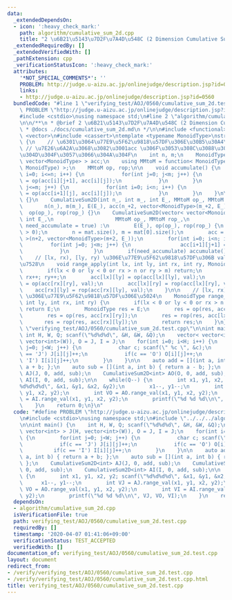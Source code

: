 ```yaml
---
data:
  _extendedDependsOn:
  - icon: ':heavy_check_mark:'
    path: algorithm/cumulative_sum_2d.cpp
    title: "2 \u6B21\u5143\u7D2F\u7A4D\u548C (2 Dimension Cumulative Sum)"
  _extendedRequiredBy: []
  _extendedVerifiedWith: []
  _pathExtension: cpp
  _verificationStatusIcon: ':heavy_check_mark:'
  attributes:
    '*NOT_SPECIAL_COMMENTS*': ''
    PROBLEM: http://judge.u-aizu.ac.jp/onlinejudge/description.jsp?id=0560
    links:
    - http://judge.u-aizu.ac.jp/onlinejudge/description.jsp?id=0560
  bundledCode: "#line 1 \"verifying_test/AOJ/0560/cumulative_sum_2d.test.cpp\"\n#define\
    \ PROBLEM \"http://judge.u-aizu.ac.jp/onlinejudge/description.jsp?id=0560\"\n\
    #include <cstdio>\nusing namespace std;\n#line 2 \"algorithm/cumulative_sum_2d.cpp\"\
    \n\n/**\n * @brief 2 \u6B21\u5143\u7D2F\u7A4D\u548C (2 Dimension Cumulative Sum)\n\
    \ * @docs ./docs/cumulative_sum_2d.md\n */\n\n#include <functional>\n#include\
    \ <vector>\n#include <cassert>\ntemplate <typename MonoidType>\nstruct CumulativeSum2D\
    \ {\n    // \u6301\u3064\u77E9\u5F62\u9818\u57DF\u306E\u30B5\u30A4\u30BA\n   \
    \ // \u7E26\u6A2A\u3068\u3082\u3001acc \u306F\u3053\u308C\u3088\u308A 2 \u5927\
    \u304D\u304F\u3057\u3066\u304A\u304F\n    int n, m;\n    MonoidType E;\n    vector<\
    \ vector<MonoidType> > acc;\n    using MMtoM = function< MonoidType(MonoidType,\
    \ MonoidType) >;\n    MMtoM op, rop;\n\n    void accumulate() {\n        for(int\
    \ i=0; i<=n; i++) {\n            for(int j=0; j<m; j++) {\n                acc[i][j+1]\
    \ = op(acc[i][j+1], acc[i][j]);\n            }\n        }\n        for(int j=0;\
    \ j<=m; j++) {\n            for(int i=0; i<n; i++) {\n                acc[i+1][j]\
    \ = op(acc[i+1][j], acc[i][j]);\n            }\n        }\n    }\n\n    CumulativeSum2D()\
    \ {}\n    CumulativeSum2D(int n_, int m_, int E_, MMtoM op_, MMtoM rop_) :\n \
    \       n(n_), m(m_), E(E_), acc(n_+2, vector<MonoidType>(m_+2, E_)),\n      \
    \  op(op_), rop(rop_) {}\n    CumulativeSum2D(vector< vector<MonoidType> > mat,\
    \ int E_,\n                    MMtoM op_, MMtoM rop_,\n                    bool\
    \ need_accumulate = true) :\n        E(E_), op(op_), rop(rop_) {\n        assert(mat.size()\
    \ > 0);\n        n = mat.size(), m = mat[0].size();\n        acc = vector< vector<MonoidType>\
    \ >(n+2, vector<MonoidType>(m+2, E_));\n        for(int i=0; i<n; i++) {\n   \
    \         for(int j=0; j<m; j++) {\n                acc[i+1][j+1] = mat[i][j];\n\
    \            }\n        }\n        if(need_accumulate) accumulate();\n    }\n\n\
    \    // [lx, rx), [ly, ry) \u306E\u77E9\u5F62\u9818\u57DF\u306B val \u3092\u9069\
    \u7528\n    void range_apply(int lx, int ly, int rx, int ry, MonoidType val) {\n\
    \        if(lx < 0 or ly < 0 or rx > n or ry > m) return;\n        lx++, ly++;\
    \ rx++; ry++;\n        acc[lx][ly] = op(acc[lx][ly], val);\n        acc[rx][ry]\
    \ = op(acc[rx][ry], val);\n        acc[lx][ry] = rop(acc[lx][ry], val);\n    \
    \    acc[rx][ly] = rop(acc[rx][ly], val);\n    }\n\n    // [lx, rx), [ly, ry)\
    \ \u306E\u77E9\u5F62\u9818\u57DF\u306E\u5024\n    MonoidType range_val(int lx,\
    \ int ly, int rx, int ry) {\n        if(lx < 0 or ly < 0 or rx > n or ry > m)\
    \ return E;\n        MonoidType res = E;\n        res = op(res, acc[lx][ly]);\n\
    \        res = op(res, acc[rx][ry]);\n        res = rop(res, acc[lx][ry]);\n \
    \       res = rop(res, acc[rx][ly]);\n        return res;\n    }\n};\n#line 5\
    \ \"verifying_test/AOJ/0560/cumulative_sum_2d.test.cpp\"\n\nint main() {\n   \
    \ int H, W, Q; scanf(\"%d%d%d\", &H, &W, &Q);\n    vector< vector<int> > J(H,\
    \ vector<int>(W)), O = J, I = J;\n    for(int i=0; i<H; i++) {\n        for(int\
    \ j=0; j<W; j++) {\n            char c; scanf(\" %c \", &c);\n            if(c\
    \ == 'J') J[i][j]++;\n            if(c == 'O') O[i][j]++;\n            if(c ==\
    \ 'I') I[i][j]++;\n        }\n    }\n\n    auto add = [](int a, int b) { return\
    \ a + b; };\n    auto sub = [](int a, int b) { return a - b; };\n    CumulativeSum2D<int>\
    \ AJ(J, 0, add, sub);\n    CumulativeSum2D<int> AO(O, 0, add, sub);\n    CumulativeSum2D<int>\
    \ AI(I, 0, add, sub);\n\n    while(Q--) {\n        int x1, y1, x2, y2; scanf(\"\
    %d%d%d%d\", &x1, &y1, &x2, &y2);\n        x1--, y1--;\n        int VJ = AJ.range_val(x1,\
    \ y1, x2, y2);\n        int VO = AO.range_val(x1, y1, x2, y2);\n        int VI\
    \ = AI.range_val(x1, y1, x2, y2);\n        printf(\"%d %d %d\\n\", VJ, VO, VI);\n\
    \    }\n    return 0;\n}\n"
  code: "#define PROBLEM \"http://judge.u-aizu.ac.jp/onlinejudge/description.jsp?id=0560\"\
    \n#include <cstdio>\nusing namespace std;\n#include \"../../../algorithm/cumulative_sum_2d.cpp\"\
    \n\nint main() {\n    int H, W, Q; scanf(\"%d%d%d\", &H, &W, &Q);\n    vector<\
    \ vector<int> > J(H, vector<int>(W)), O = J, I = J;\n    for(int i=0; i<H; i++)\
    \ {\n        for(int j=0; j<W; j++) {\n            char c; scanf(\" %c \", &c);\n\
    \            if(c == 'J') J[i][j]++;\n            if(c == 'O') O[i][j]++;\n  \
    \          if(c == 'I') I[i][j]++;\n        }\n    }\n\n    auto add = [](int\
    \ a, int b) { return a + b; };\n    auto sub = [](int a, int b) { return a - b;\
    \ };\n    CumulativeSum2D<int> AJ(J, 0, add, sub);\n    CumulativeSum2D<int> AO(O,\
    \ 0, add, sub);\n    CumulativeSum2D<int> AI(I, 0, add, sub);\n\n    while(Q--)\
    \ {\n        int x1, y1, x2, y2; scanf(\"%d%d%d%d\", &x1, &y1, &x2, &y2);\n  \
    \      x1--, y1--;\n        int VJ = AJ.range_val(x1, y1, x2, y2);\n        int\
    \ VO = AO.range_val(x1, y1, x2, y2);\n        int VI = AI.range_val(x1, y1, x2,\
    \ y2);\n        printf(\"%d %d %d\\n\", VJ, VO, VI);\n    }\n    return 0;\n}\n"
  dependsOn:
  - algorithm/cumulative_sum_2d.cpp
  isVerificationFile: true
  path: verifying_test/AOJ/0560/cumulative_sum_2d.test.cpp
  requiredBy: []
  timestamp: '2020-04-07 01:41:06+09:00'
  verificationStatus: TEST_ACCEPTED
  verifiedWith: []
documentation_of: verifying_test/AOJ/0560/cumulative_sum_2d.test.cpp
layout: document
redirect_from:
- /verify/verifying_test/AOJ/0560/cumulative_sum_2d.test.cpp
- /verify/verifying_test/AOJ/0560/cumulative_sum_2d.test.cpp.html
title: verifying_test/AOJ/0560/cumulative_sum_2d.test.cpp
---
```

